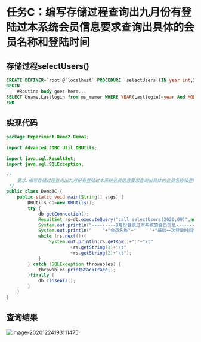 <!-- toc -->

# 任务C：编写存储过程查询出九月份有登陆过本系统会员信息要求查询出具体的会员名称和登陆时间

## 存储过程selectUsers()

```sql
CREATE DEFINER=`root`@`localhost` PROCEDURE `selectUsers`(IN year int,IN month int)
BEGIN
	#Routine body goes here...
SELECT Uname,Lastlogin from ms_memer WHERE YEAR(Lastlogin)=year And MONTH(Lastlogin)=month;
END
```

## 实现代码

```java
package Experiment.Demo2.Demo1;

import Advanced.JDBC.Util.DBUtils;

import java.sql.ResultSet;
import java.sql.SQLException;

/*
    要求:编写存储过程查询出九月份有登陆过本系统会员信息要求查询出具体的会员名称和登陆时间
 */
public class Demo3C {
    public static void main(String[] args) {
        DBUtils db=new DBUtils();
        try {
            db.getConnection();
            ResultSet rs=db.executeQuery("call selectUsers(2020,09)",null);
            System.out.println("---------9月份登录过本系统的会员信息-----------");
            System.out.println("    "+"会员名称"+"     "+"最后一次登录时间");
            while (rs.next()){
                System.out.println(rs.getRow()+":"+"\t"
                        +rs.getString(1)+"\t"
                        +rs.getString(2)+"\t");
            }
        } catch (SQLException throwables) {
            throwables.printStackTrace();
        }finally {
            db.closeAll();
        }
    }
}

```

## 查询结果

![image-20201224193111475](https://picture.hs-vae.com/image-20201224193111475.png)






